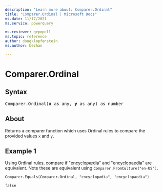 ```yaml
---
description: "Learn more about: Comparer.Ordinal"
title: "Comparer.Ordinal | Microsoft Docs"
ms.date: 11/17/2021
ms.service: powerquery

ms.reviewer: gepopell
ms.topic: reference
author: dougklopfenstein
ms.author: bezhan

---
```

# Comparer.Ordinal

## Syntax

<pre>
Comparer.Ordinal(<b>x</b> as any, <b>y</b> as any) as number 
</pre>
  
## About

Returns a comparer function which uses Ordinal rules to compare the provided values `x` and `y`.

## Example 1

Using Ordinal rules, compare if "encyclopædia" and "encyclopaedia" are equivalent. Note these are equivalent using `Comparer.FromCulture("en-US")`.

```powerquery-m
Comparer.Equals(Comparer.Ordinal, "encyclopædia", "encyclopaedia")
```

`false`
